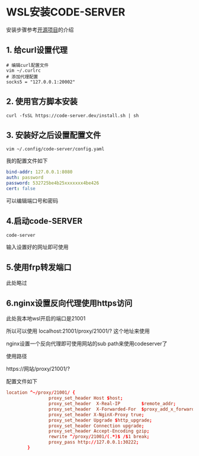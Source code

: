 # WSL安装CODE-SERVER
安装步骤参考[开源项目](https://github.com/coder/code-server)的介绍

## 1. 给curl设置代理
```shell
# 编辑curl配置文件
vim ~/.curlrc
# 添加代理配置
socks5 = "127.0.0.1:20002"
```

## 2. 使用官方脚本安装
```shell
curl -fsSL https://code-server.dev/install.sh | sh
```

## 3. 安装好之后设置配置文件

```shell
vim ~/.config/code-server/config.yaml
```

我的配置文件如下

```yaml
bind-addr: 127.0.0.1:8080
auth: password
password: 532725be4b25xxxxxxx4be426
cert: false
```

可以编辑端口号和密码

## 4.启动code-SERVER
```shell
code-server
```

输入设置好的网址即可使用

## 5.使用frp转发端口

此处略过

## 6.nginx设置反向代理使用https访问

此处我本地wsl开启的端口是21001

所以可以使用 localhost:21001/proxy/21001/? 这个地址来使用

nginx设置一个反向代理即可使用网站的sub path来使用codeserver了

使用路径

https://网站/proxy/21001/?

配置文件如下
```nginx.conf
location ^~/proxy/21001/ {
                proxy_set_header Host $host;
                proxy_set_header  X-Real-IP        $remote_addr;
                proxy_set_header  X-Forwarded-For  $proxy_add_x_forwarded_for;
                proxy_set_header X-NginX-Proxy true;
                proxy_set_header Upgrade $http_upgrade;
                proxy_set_header Connection upgrade;
                proxy_set_header Accept-Encoding gzip;
                rewrite ^/proxy/21001/(.*)$ /$1 break;
                proxy_pass http://127.0.0.1:30222;
        }
```

